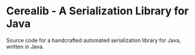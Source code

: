 # Cerealib - A Serialization Library for Java

Source code for a handcrafted automated serialization library for Java, written in Java.